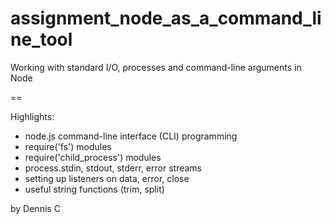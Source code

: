 # assignment_node_as_a_command_line_tool
Working with standard I/O, processes and command-line arguments in Node

==

Highlights: 
  * node.js command-line interface (CLI) programming
  * require('fs') modules
  * require('child_process') modules
  * process.stdin, stdout, stderr, error streams
  * setting up listeners on data, error, close
  * useful string functions (trim, split)

by Dennis C
